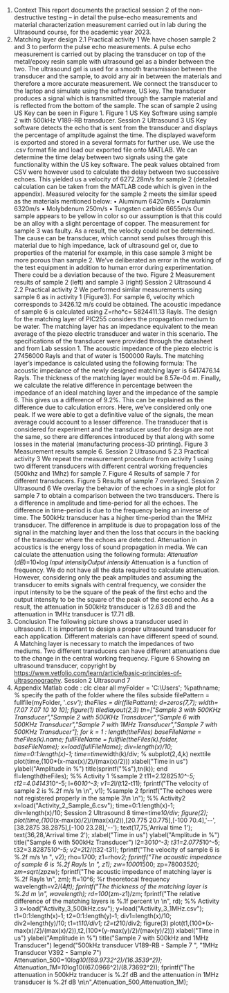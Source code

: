 1. Context
This report documents the practical session 2 of the non-destructive testing – in detail the pulse-echo measurements and material characterization measurement carried out in lab during the Ultrasound course, for the academic year 2023.
2. Matching layer design
2.1 Practical activity 1
We have chosen sample 2 and 3 to perform the pulse echo measurements. A pulse echo measurement is carried out by placing the transducer on top of the metal/epoxy resin sample with ultrasound gel as a binder between the two. The ultrasound gel is used for a smooth transmission between the transducer and the sample, to avoid any air in between the materials and therefore a more accurate measurement. We connect the transducer to the laptop and simulate using the software, US key. The transducer produces a signal which is transmitted through the sample material and is reflected from the bottom of the sample. The scan of sample 2 using US Key can be seen in Figure 1.
Figure 1 US Key Software using sample 2 with 500kHz V189-RB transducer.
Session 2 Ultrasound
3
US Key software detects the echo that is sent from the transducer and displays the percentage of amplitude against the time. The displayed waveform is exported and stored in a several formats for further use. We use the .csv format file and load our exported file onto MATLAB. We can determine the time delay between two signals using the gate functionality within the US key software. The peak values obtained from CSV were however used to calculate the delay between two successive echoes.
This yielded us a velocity of 6272.28m/s for sample 2 (detailed calculation can be taken from the MATLAB code which is given in the appendix). Measured velocity for the sample 2 meets the similar speed as the materials mentioned below:
• Aluminum
6420m/s
• Duralumin
6320m/s
• Molybdenum
250m/s
• Tungsten carbide
6655m/s
Our sample appears to be yellow in color so our assumption is that this could be an alloy with a slight percentage of copper.
The measurement for sample 3 was faulty. As a result, the velocity could not be determined. The cause can be transducer, which cannot send pulses through this material due to high impedance, lack of ultrasound gel or, due to properties of the material for example, in this case sample 3 might be more porous than sample 2. We’ve deliberated an error in the working of the test equipment in addition to human error during experimentation. There could be a deviation because of the two.
Figure 2 Measurement results of sample 2 (left) and sample 3 (right)
Session 2 Ultrasound
4
2.2 Practical activity 2
We performed similar measurements using sample 6 as in activity 1 (Figure3).
For sample 6, velocity which corresponds to 3426.12 m/s could be obtained.
The acoustic impedance of sample 6 is calculated using Z=rho*c= 5824411.13 Rayls.
The design for the matching layer of PIC255 considers the propagation medium to be water. The matching layer has an impedance equivalent to the mean average of the piezo electric transducer and water in this scenario.
The specifications of the transducer were provided through the datasheet and from Lab session 1. The acoustic impedance of the piezo electric is 27456000 Rayls and that of water is 1500000 Rayls. The matching layer’s impedance is calculated using the following formula:
The acoustic impedance of the newly designed matching layer is 6417476.14 Rayls.
The thickness of the matching layer would be 8.57e-04 m.
Finally, we calculate the relative difference in percentage between the impedance of an ideal matching layer and the impedance of the sample 6.
This gives us a difference of 9.2%.
This can be explained as the difference due to calculation errors. Here, we’ve considered only one peak. If we were able to get a definitive value of the signals, the mean average could account to a lesser difference. The transducer that is considered for experiment and the transducer used for design are not the same, so there are differences introduced by that along with some losses in the material (manufacturing process-3D printing).
Figure 3 Measurement results sample 6.
Session 2 Ultrasound
5
2.3 Practical activity 3
We repeat the measurement procedure from activity 1 using two different transducers with different central working frequencies (500khz and 1Mhz) for sample 7.
Figure 4 Results of sample 7 for different transducers.
Figure 5 Results of sample 7 overlayed.
Session 2 Ultrasound
6
We overlay the behavior of the echoes in a single plot for sample 7 to obtain a comparison between the two transducers. There is a difference in amplitude and time-period for all the echoes. The difference in time-period is due to the frequency being an inverse of time. The 500kHz transducer has a higher time-period than the 1MHz transducer. The difference in amplitude is due to propagation loss of the signal in the matching layer and then the loss that occurs in the backing of the transducer where the echoes are detected. Attenuation in acoustics is the energy loss of sound propagation in media. We can calculate the attenuation using the following formula: 𝐴𝑡𝑡𝑒𝑛𝑢𝑎𝑡𝑖𝑜𝑛 (𝑑𝐵)=10∗log 𝐼𝑛𝑝𝑢𝑡 𝑖𝑛𝑡𝑒𝑛𝑠𝑖𝑡𝑦𝑂𝑢𝑡𝑝𝑢𝑡 𝑖𝑛𝑡𝑒𝑛𝑠𝑖𝑡𝑦
Attenuation is a function of frequency. We do not have all the data required to calculate attenuation. However, considering only the peak amplitudes and assuming the transducer to emits signals with central frequency, we consider the input intensity to be the square of the peak of the first echo and the output intensity to be the square of the peak of the second echo. As a result, the attenuation in 500kHz transducer is 12.63 dB and the attenuation in 1MHz transducer is 17.71 dB.
3. Conclusion
The following picture shows a transducer used in ultrasound. It is important to design a proper ultrasound transducer for each application. Different materials can have different speed of sound. A Matching layer is necessary to match the impedances of two mediums. Two different transducers can have different attenuations due to the change in the central working frequency.
Figure 6 Showing an ultrasound transducer, copyright by https://www.vetfolio.com/learn/article/basic-principles-of-ultrasonography.
Session 2 Ultrasound
7
4. Appendix
Matlab code :
clc
clear all
myFolder = 'C:\Users\'; %pathname; % specify the path of the folder where the files subside
filePattern = fullfile(myFolder, '*.csv');
theFiles = dir(filePattern);
d=zeros(7,7);
width=[7.07 7.07 10 10 10];
figure(1)
tiledlayout(2,3)
tn=["Sample 3 with 500KHz Transducer","Sample 2 with 500KHz Transducer","Sample 6 with 500KHz Transducer","Sample 7 with 1MHz Transducer","Sample 7 with 500KHz Transducer"];
for k = 1 : length(theFiles)
baseFileName = theFiles(k).name;
fullFileName = fullfile(theFiles(k).folder, baseFileName);
x=load(fullFileName);
div=length(x)/10;
time=0:1:length(x)-1;
time=time*width(k)/div;
% subplot(2,4,k)
nexttile
plot(time,(100*(x-max(x)/2)/(max(x)/2)))
xlabel("Time in us")
ylabel("Amplitude in %")
title(sprintf("%s"),tn(k));
end
fl=length(theFiles);
%% Activity 1
%sample 2
t11=2.12825*10^-5;
t12=4.04143*10^-5;
l=60*10^-3;
v1=2*l/(t12-t11);
fprintf("The velocity of sample 2 is %.2f m/s \n \n", v1);
%sample 2
fprintf("The echoes were not registered properly in the sample 3\n \n");
%% Activity2
x=load("Activity_2_Sample_6.csv");
time=0:1:length(x)-1;
div=length(x)/10;
Session 2 Ultrasound
8
time=time*10/div;
figure(2);
plot(time,(100*(x-max(x)/2)/(max(x)/2)),[20.775 20.775],[-100 70.4],'--',[38.2875 38.2875],[-100 23.28],'--');
text(17,75,'Arrival time 1');
text(36,28,'Arrival time 2');
xlabel("Time in us")
ylabel("Amplitude in %")
title("Sample 6 with 500kHz Transducer")
l2=30*10^-3;
t31=2.0775*10^-5;
t32=3.82875*10^-5;
v2=2*l2/(t32-t31);
fprintf("The velocity of sample 6 is %.2f m/s \n ", v2);
rho=1700;
z1=rho*v2;
fprintf("The acoustic impedance of sample 6 is %.2f Rayls \n ", z1);
zw=1000*1500;
zp=7800*3520;
zm=sqrt(zp*zw);
fprintf("The acoustic impedance of matching layer is %.2f Rayls \n", zm);
ft=10^6; %r theoretocal frequency
wavelength=v2/(4*ft);
fprintf("The thickness of the matching layer is %.2d m \n", wavelength);
rd=100*(zm-z1)/zm;
fprintf("The relative difference of the matching layers is %.1f percent \n \n", rd);
%% Activity 3
x=load("Activity_3_500kHz.csv");
y=load("Activity_3_1MHz.csv");
t1=0:1:length(x)-1;
t2=0:1:length(y)-1;
div1=length(x)/10;
div2=length(y)/10;
t1=t1*10/div1;
t2=t2*10/div2;
figure(3)
plot(t1,(100*(x-max(x)/2)/(max(x)/2)),t2,(100*(y-max(y)/2)/(max(y)/2)))
xlabel("Time in us")
ylabel("Amplitude in %")
title("Sample 7 with 500kHz and 1MHz Transducer")
legend("500kHz transducer V189-RB - Sample 7 ", "1MHz Transducer V392 - Sample 7")
Attenuation_500=10*log10((69.9732^2)/(16.3539^2));
Attenuation_1M=10*log10((67.0966^2)/(8.73692^2));
fprintf("The attenuation in 500kHz tranducer is %.2f dB and the attenuation in 1MHz transducer is %.2f dB \n\n",Attenuation_500,Attenuation_1M);
